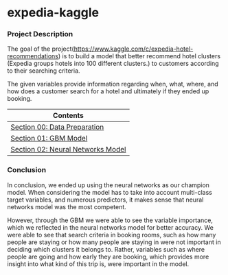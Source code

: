 # expedia-kaggle


### Project Description

The goal of the project(https://www.kaggle.com/c/expedia-hotel-recommendations) is to build a model that better
recommend hotel clusters (Expedia groups hotels into 100 different clusters.) to customers according to their
searching criteria. 

The given variables provide information regarding when, what, where, and how does a customer
search for a hotel and ultimately if they ended up booking.


| Contents |
|---|
| [Section 00: Data Preparation](0_Data_Preparation) |
| [Section 01: GBM Model](1_GBM_Model) |
| [Section 02: Neural Networks Model](2_Neural_Networks_Model) |

### Conclusion

In conclusion, we ended up using the neural networks as our champion model. When considering the model has to
take into account multi-class target variables, and numerous predictors, it makes sense that neural networks model
was the most competent.

However, through the GBM we were able to see the variable importance, which we reflected in the neural networks
model for better accuracy. We were able to see that search criteria in booking rooms, such as how many people are
staying or how many people are staying in were not important in deciding which clusters it belongs to. Rather,
variables such as where people are going and how early they are booking, which provides more insight into what
kind of this trip is, were important in the model.
